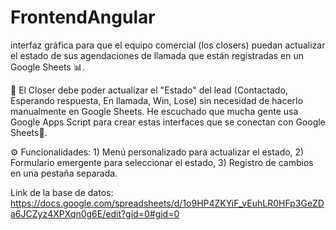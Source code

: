 # FrontendAngular

interfaz gráfica para que el equipo comercial (los closers) puedan actualizar el estado de sus agendaciones de llamada que están registradas en un Google Sheets 📊.

🎯 El Closer debe poder actualizar el "Estado" del lead (Contactado, Esperando respuesta, En llamada, Win, Lose) sin necesidad de hacerlo manualmente en Google Sheets. He escuchado que mucha gente usa Google Apps Script para crear estas interfaces que se conectan con Google Sheets🤔.

⚙️ Funcionalidades: 1) Menú personalizado para actualizar el estado, 2) Formulario emergente para seleccionar el estado, 3) Registro de cambios en una pestaña separada.

Link de la base de datos: https://docs.google.com/spreadsheets/d/1o9HP4ZKYiF_vEuhLR0HFp3GeZDa6JCZyz4XPXqn0g6E/edit?gid=0#gid=0
